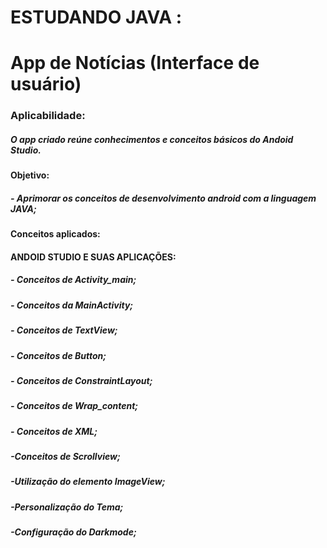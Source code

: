 # ESTUDANDO JAVA :

# App de Notícias (Interface  de usuário) 

### Aplicabilidade:

##### O app criado reúne conhecimentos e conceitos básicos do Andoid Studio.

#### Objetivo:

##### - Aprimorar os conceitos de desenvolvimento android com a linguagem JAVA;



#### Conceitos aplicados:

#### ANDOID STUDIO E SUAS APLICAÇÕES:

##### - Conceitos de Activity_main;

##### - Conceitos da MainActivity;

##### - Conceitos de TextView;

##### - Conceitos de Button;

##### - Conceitos de ConstraintLayout;

##### - Conceitos de  Wrap_content;

##### - Conceitos de XML;

##### -Conceitos de Scrollview;

##### -Utilização do elemento ImageView;

##### -Personalização do Tema;

##### -Configuração do Darkmode;







##### 

















